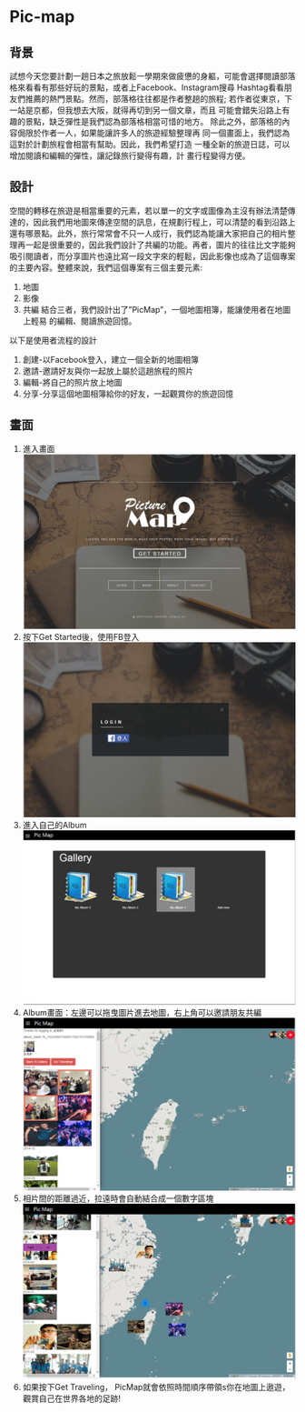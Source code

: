 # Pic-map

## 背景
  試想今天您要計劃一趟日本之旅放鬆一學期來做疲憊的身軀，可能會選擇閱讀部落格來看看有那些好玩的景點，或者上Facebook、Instagram搜尋 Hashtag看看朋友們推薦的熱門景點。然而，部落格往往都是作者整趟的旅程; 若作者從東京，下一站是京都，但我想去大阪，就得再切到另一個文章，而且 可能會錯失沿路上有趣的景點，缺乏彈性是我們認為部落格相當可惜的地方。 除此之外，部落格的內容侷限於作者一人，如果能讓許多人的旅遊經驗整理再 同一個畫面上，我們認為這對於計劃旅程會相當有幫助。因此，我們希望打造 一種全新的旅遊日誌，可以增加閱讀和編輯的彈性，讓記錄旅行變得有趣，計 畫行程變得方便。

## 設計
  空間的轉移在旅遊是相當重要的元素，若以單一的文字或圖像為主沒有辦法清楚傳達的，因此我們用地圖來傳達空間的訊息，在規劃行程上，可以清楚的看到沿路上還有哪景點。此外，旅行常常會不只一人成行，我們認為能讓大家把自己的相片整理再一起是很重要的，因此我們設計了共編的功能。再者，圖片的往往比文字能夠吸引閱讀者，而分享圖片也遠比寫一段文字來的輕鬆，因此影像也成為了這個專案的主要內容。整體來說，我們這個專案有三個主要元素:
  1. 地圖 
  2. 影像 
  3. 共編
  結合三者，我們設計出了”PicMap”，一個地圖相簿，能讓使用者在地圖上輕易 的編輯、閱讀旅遊回憶。
  
  以下是使用者流程的設計
  1. 創建-以Facebook登入，建立一個全新的地圖相簿 
  2. 邀請-邀請好友與你一起放上屬於這趟旅程的照片 
  3. 編輯-將自己的照片放上地圖 
  4. 分享-分享這個地圖相簿給你的好友，一起觀賞你的旅遊回憶 

## 畫面
1. 進入畫面
  ![Alt text](https://github.com/andykao1213/Pic-map/blob/master/screenshot/螢幕快照%202018-05-15%20上午10.08.47.png?raw=true)
2. 按下Get Started後，使用FB登入
  ![Alt text](https://github.com/andykao1213/Pic-map/blob/master/screenshot/螢幕快照%202018-05-15%20上午10.08.58.png?raw=true)
3. 進入自己的Album
  ![Alt text](https://github.com/andykao1213/Pic-map/blob/master/screenshot/螢幕快照%202018-05-15%20上午10.09.15.png?raw=true)
4. Album畫面：左邊可以拖曳圖片進去地圖，右上角可以邀請朋友共編
  ![Alt text](https://github.com/andykao1213/Pic-map/blob/master/screenshot/螢幕快照%202018-05-15%20上午10.09.51.png?raw=true)
5. 相片間的距離過近，拉遠時會自動結合成一個數字區塊
  ![Alt text](https://github.com/andykao1213/Pic-map/blob/master/screenshot/螢幕快照%202018-05-15%20上午10.10.04.png?raw=true)
6. 如果按下Get Traveling， PicMap就會依照時間順序帶領s你在地圖上遨遊，觀賞自己在世界各地的足跡!